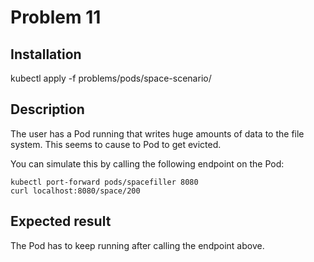 # Problem 11

## Installation

kubectl apply -f problems/pods/space-scenario/ 

## Description

The user has a Pod running that writes huge amounts of data to the file system. This seems to cause to Pod to get evicted.

You can simulate this by calling the following endpoint on the Pod:

```
kubectl port-forward pods/spacefiller 8080
curl localhost:8080/space/200
```

## Expected result

The Pod has to keep running after calling the endpoint above.